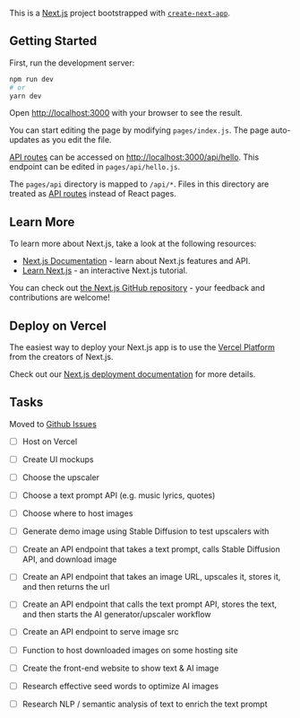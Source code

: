 This is a [Next.js](https://nextjs.org/) project bootstrapped with [`create-next-app`](https://github.com/vercel/next.js/tree/canary/packages/create-next-app).

## Getting Started

First, run the development server:

```bash
npm run dev
# or
yarn dev
```

Open [http://localhost:3000](http://localhost:3000) with your browser to see the result.

You can start editing the page by modifying `pages/index.js`. The page auto-updates as you edit the file.

[API routes](https://nextjs.org/docs/api-routes/introduction) can be accessed on [http://localhost:3000/api/hello](http://localhost:3000/api/hello). This endpoint can be edited in `pages/api/hello.js`.

The `pages/api` directory is mapped to `/api/*`. Files in this directory are treated as [API routes](https://nextjs.org/docs/api-routes/introduction) instead of React pages.

## Learn More

To learn more about Next.js, take a look at the following resources:

- [Next.js Documentation](https://nextjs.org/docs) - learn about Next.js features and API.
- [Learn Next.js](https://nextjs.org/learn) - an interactive Next.js tutorial.

You can check out [the Next.js GitHub repository](https://github.com/vercel/next.js/) - your feedback and contributions are welcome!

## Deploy on Vercel

The easiest way to deploy your Next.js app is to use the [Vercel Platform](https://vercel.com/new?utm_medium=default-template&filter=next.js&utm_source=create-next-app&utm_campaign=create-next-app-readme) from the creators of Next.js.

Check out our [Next.js deployment documentation](https://nextjs.org/docs/deployment) for more details.

## Tasks
Moved to [Github Issues](https://github.com/thejopaza/ai-image-generator/issues)
- [ ] Host on Vercel
- [ ] Create UI mockups
- [ ] Choose the upscaler
- [ ] Choose a text prompt API (e.g. music lyrics, quotes)
- [ ] Choose where to host images
- [ ] Generate demo image using Stable Diffusion to test upscalers with
- [ ] Create an API endpoint that takes a text prompt, calls Stable Diffusion API, and download image
- [ ] Create an API endpoint that takes an image URL, upscales it, stores it, and then returns the url
- [ ] Create an API endpoint that calls the text prompt API, stores the text, and then starts the AI generator/upscaler workflow
- [ ] Create an API endpoint to serve image src
- [ ] Function to host downloaded images on some hosting site
- [ ] Create the front-end website to show text & AI image
- [ ] Research effective seed words to optimize AI images
- [ ] Research NLP / semantic analysis of text to enrich the text prompt

